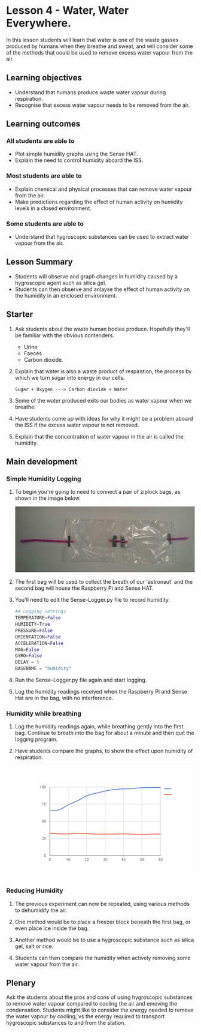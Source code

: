 # Lesson 4 - Water, Water Everywhere.

In this lesson students will learn that water is one of the waste gasses produced by humans when they breathe and sweat, and will consider some of the methods that could be used to remove excess water vapour from the air.

## Learning objectives

- Understand that humans produce waste water vapour during respiration.
- Recognise that excess water vapour needs to be removed from the air.

## Learning outcomes

### All students are able to

- Plot simple humidity graphs using the Sense HAT.
- Explain the need to control humidity aboard the ISS.

### Most students are able to

- Explain chemical and physical processes that can remove water vapour from the air.
- Make predictions regarding the effect of human activity on humidity levels in a closed environment.

### Some students are able to

- Understand that hygroscopic substances can be used to extract water vapour from the air.

## Lesson Summary

- Students will observe and graph changes in humidity caused by a hygroscopic agent such as silica gel.
- Students can then observe and anlayse the effect of human activity on the humidity in an enclosed environment.

## Starter

1. Ask students about the waste human bodies produce. Hopefully they'll be familiar with the obvious contenders.
    - Urine
    - Faeces
    - Carbon dioxide.

1. Explain that water is also a waste product of respiration, the process by which we turn sugar into energy in our cells.

    ```
    Sugar + Oxygen ---> Carbon dioxide + Water
    ```

1. Some of the water produced exits our bodies as water vapour when we breathe.

1. Have students come up with ideas for why it might be a problem aboard the ISS if the excess water vapour is not removed.

1. Explain that the concentration of water vapour in the air is called the humidity.

## Main development

### Simple Humidity Logging

1. To begin you're going to need to connect a pair of ziplock bags, as shown in the image below.

    ![bags](images/bags.jpg)

1. The first bag will be used to collect the breath of our 'astronaut' and the second bag will house the Raspberry Pi and Sense HAT.

1. You'll need to edit the Sense-Logger.py file to record humidity.

    ```python
    ## Logging Settings
    TEMPERATURE=False
    HUMIDITY=True
    PRESSURE=False
    ORIENTATION=False
    ACCELERATION=False
    MAG=False
    GYRO=False
    DELAY = 5
    BASENAME = "humidity"
    ```

1. Run the Sense-Logger.py file again and start logging.

1. Log the humidity readings received when the Raspberry Pi and Sense Hat are in the bag, with no interference.

### Humidity while breathing

1. Log the humidity readings again, while breathing gently into the first bag. Continue to breath into the bag for about a minute and then quit the logging program.

1. Have students compare the graphs, to show the effect upon humidity of respiration.

    ![humidity](images/chart.png)

### Reducing Humidity

1. The previous experiment can now be repeated, using various methods to dehumidify the air.

1. One method would be to place a freezer block beneath the first bag, or even place ice inside the bag.

1. Another method would be to use a hygroscopic substance such as silica gel, salt or rice.

1. Students can then compare the humidity when actively removing some water vapour from the air.

## Plenary

Ask the students about the pros and cons of using hygroscopic substances to remove water vapour compared to cooling the air and emoving the condensation. Students might like to consider the energy needed to remove the water vapour by cooling, vs the energy required to transport hygroscopic substances to and from the station.



